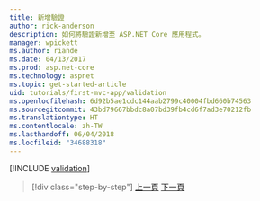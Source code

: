 ```yaml
---
title: 新增驗證
author: rick-anderson
description: 如何將驗證新增至 ASP.NET Core 應用程式。
manager: wpickett
ms.author: riande
ms.date: 04/13/2017
ms.prod: asp.net-core
ms.technology: aspnet
ms.topic: get-started-article
uid: tutorials/first-mvc-app/validation
ms.openlocfilehash: 6d92b5ae1cdc144aab2799c40004fbd660b74563
ms.sourcegitcommit: 43bd79667bbdc8a07bd39fb4cd6f7ad3e70212fb
ms.translationtype: HT
ms.contentlocale: zh-TW
ms.lasthandoff: 06/04/2018
ms.locfileid: "34688318"
---
```

[!INCLUDE [validation](~/includes/mvc-intro/validation.md)]

> [!div class="step-by-step"]
> [上一頁](new-field.md)
> [下一頁](details.md)  
